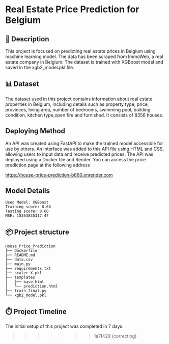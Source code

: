 
 # Real Estate Price Prediction for Belgium

 ## 🏢 Description

 This project is focused on predicting real estate prices in Belgium using machine learning model. The data has been scraped from ImmoWeb, a real estate company in Belgium. The dataset is trained with XGBoost model and saved in the xgb2_model.pkl file. 

 ## 📊 Dataset
 The dataset used in this project contains information about real estate properties in Belgium, including details such as property type, price, provinces, living area, number of bedrooms, swimming pool, building condition, kitchen type,open fire and furnished. It  consists of 8356 houses.

 ## Deploying Method
 An API was created using FastAPI to make the trained model accessible for use by others. An interface was added to this API file using HTML and CSS, allowing users to input data and receive predicted prices. The API was deployed using a Docker file and Render. You can access the price prediction page at the following address

 https://house-price-prediction-b860.onrender.com


## Model Details
```
Used Model: XGBoost
Training score: 0.68
Testing score: 0.60
MSE: 15363835317.47

```

## 📦 Project structure
```
House_Price_Prediction
├── Dockerfile
├── README.md
├── data.csv
├── main.py
├── requirements.txt
├── scaler_X.pkl
├── templates
│   ├── base.html
│   └── prediction.html
├── train_final.py
└── xgb2_model.pkl

```

## ⏱️ Project Timeline
The initial setup of this project was completed in 7 days.
>>>>>>> 1a7f429 (correcting)
